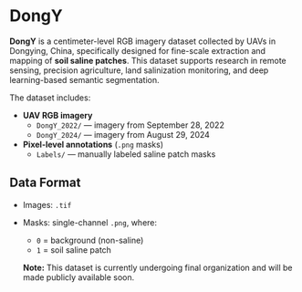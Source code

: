 # DongY
**DongY** is a centimeter-level RGB imagery dataset collected by UAVs in Dongying, China, specifically designed for fine-scale extraction and mapping of **soil saline patches**. This dataset supports research in remote sensing, precision agriculture, land salinization monitoring, and deep learning-based semantic segmentation.

The dataset includes:

- **UAV RGB imagery**
  - `DongY_2022/` — imagery from September 28, 2022
  - `DongY_2024/` — imagery from August 29, 2024
- **Pixel-level annotations** (`.png` masks)
  - `Labels/` — manually labeled saline patch masks


## Data Format

- Images: `.tif`
- Masks: single-channel `.png`, where:
  - `0` = background (non-saline)
  - `1` = soil saline patch


  **Note:** This dataset is currently undergoing final organization and will be made publicly available soon.
